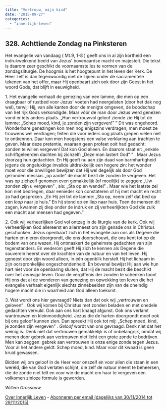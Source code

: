 ```yaml
---
title: "Vertrouw, mijn kind"
date: "2015-09-27"
categories: 
  - "innerlijk-leven"
---
```


## 328\. Achttiende Zondag na Pinksteren

Het evangelie van vandaag ( Mt.9, 1-8 ) geeft ons in al zijn kortheid een indrukwekkend beeld van Jezus' bovenaardse macht en majesteit. Die tekst is daarom zeer geschikt de voornaamste les te vormen van de zondagsliturgie. De hoogmis is het hoogtepunt in het leven der Kerk. De Heer zelf is dan tegenwoordig met de zijnen onder de sacramentele tekenen van het offer, maar Hij openbaart zich ook door zijn Geest in het woord Gods, dat blijft in eeuwigheid.

1\. Het evangelie verhaalt de genezing van een lamme, die men op een draagbaar of rustbed voor Jezus' voeten had neergelaten (door het dak nog wel), terwijl Hij, van alle kanten door de menigte omgeven, de boodschap van het rijk Gods verkondigde. Maar vóór de man door Jezus werd genezen vond er iets anders plaats. „Hun vertrouwvol geloof ziende zie Hij tot de lamme: „Schep moed, kind, je zonden zijn vergeven!” ” Dit was ongehoord. Wonderbare genezingen kon men nog enigszins verdragen; men moest ze trouwens wel verdragen; feiten die voor ieders oog plaats grepen vielen niet te ontkennen. Daar kon men hoogstens een valse verklaring aan trachten te geven. Maar deze pretentie, waaraan geen profeet ooit had gedacht: zonden te willen vergeven! Dat kon God alleen. En daarom staat er: „enkele schriftgeleerden dachten bij zichzelf: „Deze man lastert God” ” . Maar Jezus doorzag hun gedachten. En Hij geeft nu aan zijn daad van barmhartigheid jegens de ongelukkige invalide uitdrukkelijk een hogere zin: het wonder moet voor die onwilligen bewijzen dat Hij wel degelijk als door God gezonden messias „op aarde” de macht bezit de zonden te vergeven. Het was op zichzelf genomen even gemakkelijk (of moeilijk) te zeggen: „Uw zonden zijn u vergeven” , als: „Sta op en wandel” . Maar wie het laatste zei kon niet bedriegen, daar eenieder kon constateren of hij met macht en recht zo had gesproken. „En Hij zei tot de lamme: „Sta op, neem zelf dat bed op een _loop_ naar je huis.” En hij stond op en liep naar huis. Toen de mensen dit zagen, kwamen zij diep onder de indruk en zij verheerlijkten God die zulk een macht aan mensen had gegeven.”

2\. Ook wij verheerlijken God vol ontzag in de liturgie van de kerk. Ook wij verheerlijken God allereerst en allermeest om zijn genade ons in Christus geschonken. Jezus openbaart zich in het evangelie aan ons als Degene die harten en nieren doorgrondt, die ons doorschouwt, die ons kent tot op de bodem van ons wezen. Hij ontmaskert de geheimste gedachten van zijn tegenstanders. En wederom geeft Hij zich te kennen als Degene die souverein heerst over de krachten van de natuur en van het leven. Hij geneest door zijn woord alleen, in één ogenblik herstelt Hij het lichaam in zijn oorspronkelijke ongeschondenheid. En bovenal bewijst Hij aan wie hun hart niet voor de openbaring sluiten, dat Hij de macht bezit die beschikt over het _eeuwige_ leven. Door de vergiffenis der zonden te schenken toont Hij ons dat al de wonderen van genezing en opwekking ten leven die het evangelie verhaalt eigenlijk slechts zinnebeelden zijn van de oneindig hogere macht die in waarheid aan God alleen toekomt.

3\. Wat wordt ons hier gevraagd? Niets dan dat ook wij „vertrouwen en geloven” . Ook wij komen bij Christus met zonden beladen en met onedele gedachten vervuld. Ook aan ons hart knaagt afgunst. Ook ons verlamt wantrouwen en kleinmoedigheid. Jezus die de harten doorgrondt moet ook bij ons geloof kunnen zien. Dan spreekt Hij ook tot mij: „Schep moed, kind, je zonden zijn vergeven” . _Geloof_ wordt van ons gevraagd. Denk niet dat het weinig is. Denk niet dat vertrouwen gemakkelijk is of onbelangrijk, omdat wij menen door gebrek aan vertrouwen niet licht een grote zonde te bedrijven. Men kan zeggen: gebrek aan vertrouwen is onze enige zonde tegen Jezus. Voor al het andere geldt: Schep moed, kind. Maar voor dit kwaad is geen kruid gewassen.

Bidden wij om geloof in de Heer voor onszelf en voor allen die staan in een wereld, die van God verlaten schijnt, die zelf de natuur meent te beheersen, die de zonde niet telt en voor wie de macht om haar te vergeven een volkomen zinloze formule is geworden.

_Willem Grossouw_

[Over Innerlijk Leven](/blog/een-jaar-lang-innerlijk-leven-op-geloven-leren/) - [Abonneren per email (dagelijks van 30/11/2014 tot 29/11/2015)](http://eepurl.com/9P3DT)
